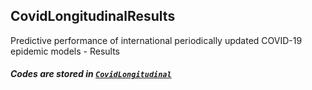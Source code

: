 ## CovidLongitudinalResults

Predictive performance of international periodically updated COVID-19 epidemic models - Results

##### Codes are stored in [`CovidLongitudinal`](https://github.com/pourmalek/CovidLongitudinal)
